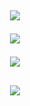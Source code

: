 <h2 align="center">

  
<p align="center">
  
  <img src="https://bit.ly/3HOCtP5">
  </p>
  

  <img src="https://bit.ly/3FB0C9i">
  </p>








<img src="[https://cdn.discordapp.com/emojis/961005750841409586.gif?size=44&quality=lossless](https://user-images.githubusercontent.com/95089355/173207216-961fd3fd-3738-4c3a-a626-8bae694d0aac.gif](https://cdn.discordapp.com/attachments/980185837532770364/1048729436759011328/a_79667bac2eea39ae0a14538c8f636140.gif)">
<h2 align="center">
  <img src="https://discord.c99.nl/widget/theme-1/740312549848776766.png">
  

<!---
Blast3x/Blast3x is a ✨ special ✨ repository because its `README.md` (this file) appears on your GitHub profile.
You can click the Preview link to take a look at your changes.
--->

